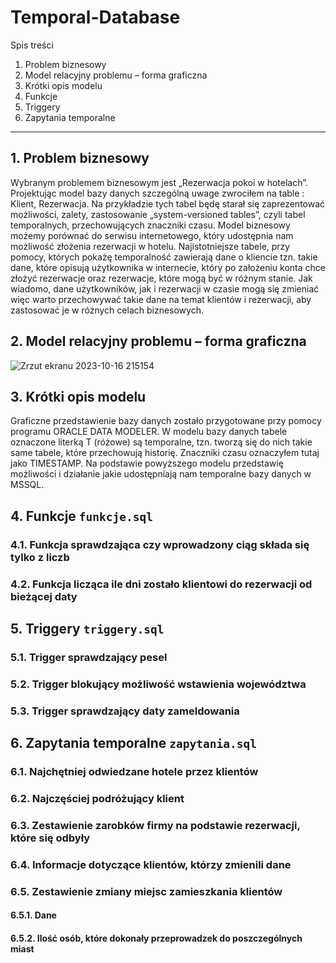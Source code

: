 # Temporal-Database

Spis treści
1. Problem biznesowy 
2. Model relacyjny problemu – forma graficzna 
3. Krótki opis modelu
4. Funkcje 
5. Triggery 
6. Zapytania temporalne

 ----------------
## 1. Problem biznesowy
   
Wybranym problemem biznesowym jest „Rezerwacja pokoi w hotelach”. Projektując model bazy danych szczególną uwage zwrociłem na table : Klient, Rezerwacja. Na przykładzie tych tabel będę starał się zaprezentować możliwości, zalety, zastosowanie „system-versioned tables”, czyli tabel temporalnych, przechowujących znaczniki czasu. Model biznesowy możemy porównać do serwisu internetowego, który udostępnia nam możliwość złożenia rezerwacji w hotelu. Najistotniejsze tabele, przy pomocy, których pokażę temporalność zawierają dane o kliencie tzn. takie dane, które opisują użytkownika w internecie, który po założeniu konta chce złożyć rezerwacje oraz rezerwacje, które mogą być w różnym stanie. Jak wiadomo, dane użytkowników, jak i rezerwacji w czasie 
mogą się zmieniać więc warto przechowywać takie dane na temat klientów i rezerwacji, aby zastosować je w różnych celach biznesowych.

## 2. Model relacyjny problemu – forma graficzna

![Zrzut ekranu 2023-10-16 215154](https://github.com/conlan00/Temporal-Database/assets/104897926/355389e6-04dd-497d-969e-c405bfe4f86e)

## 3. Krótki opis modelu

Graficzne przedstawienie bazy danych zostało przygotowane przy pomocy programu ORACLE DATA MODELER. W modelu bazy danych tabele oznaczone literką T (różowe) są temporalne, tzn. tworzą się do nich takie same tabele, które przechowują historię. Znaczniki czasu oznaczyłem tutaj jako TIMESTAMP. Na podstawie powyższego modelu przedstawię możliwości i działanie jakie udostępniają nam temporalne bazy danych w MSSQL.

## 4. Funkcje `funkcje.sql`

   ### 4.1. Funkcja sprawdzająca czy wprowadzony ciąg składa się tylko z liczb 
   ### 4.2. Funkcja licząca ile dni zostało klientowi do rezerwacji od bieżącej daty
## 5. Triggery `triggery.sql`

   ### 5.1. Trigger sprawdzający pesel 
   ### 5.2. Trigger blokujący możliwość wstawienia województwa
   ### 5.3. Trigger sprawdzający daty zameldowania
## 6. Zapytania temporalne `zapytania.sql`

   ### 6.1. Najchętniej odwiedzane hotele przez klientów 
   ### 6.2. Najczęściej podróżujący klient
   ### 6.3. Zestawienie zarobków firmy na podstawie rezerwacji, które się odbyły 
   ### 6.4. Informacje dotyczące klientów, którzy zmienili dane 
   ### 6.5. Zestawienie zmiany miejsc zamieszkania klientów 
   #### 6.5.1. Dane
   #### 6.5.2. Ilość osób, które dokonały przeprowadzek do poszczególnych miast 
